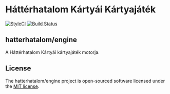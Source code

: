 # Háttérhatalom Kártyái Kártyajáték
[![StyleCI](https://styleci.io/repos/58573887/shield)](https://styleci.io/repos/58573887)
[![Build Status](https://travis-ci.org/hatterhatalom/engine.svg?branch=master)](https://travis-ci.org/hatterhatalom/engine)

## hatterhatalom/engine
A Háttérhatalom Kártyái kártyajáték motorja.

## License
The hatterhatalom/engine project is open-sourced software licensed under the [MIT license](http://opensource.org/licenses/MIT).